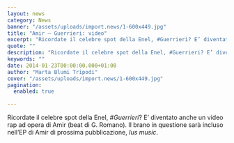 ```yaml
---
layout: news
category: News
banner: "/assets/uploads/import.news/1-600x449.jpg"
title: "Amir – Guerrieri: video"
excerpt: "Ricordate il celebre spot della Enel, #Guerrieri? E’ diventato anche un video rap ad opera di Amir (beat di G. Romano). Il brano in questione sarà incluso nell’EP di Amir di prossima pubblicazione, Ius music.    "
quote: ""
description: "Ricordate il celebre spot della Enel, #Guerrieri? E’ diventato anche un video rap ad opera di Amir (beat di G. Romano). Il brano in questione sarà incluso nell’EP di Amir di prossima pubblicazione, Ius music.    "
keywords: ""
date: 2014-01-23T00:00:00.000+01:00
author: "Marta Blumi Tripodi"
cover: "/assets/uploads/import.news/1-600x449.jpg"
pagination:
  enabled: true

---
```


[](https://hotmc.com/amir-lintervista/attachment/1/)

Ricordate il celebre spot della Enel, _#Guerrieri_? E’ diventato anche un video rap ad opera di Amir (beat di G. Romano). Il brano in questione sarà incluso nell’EP di Amir di prossima pubblicazione, _Ius music_.